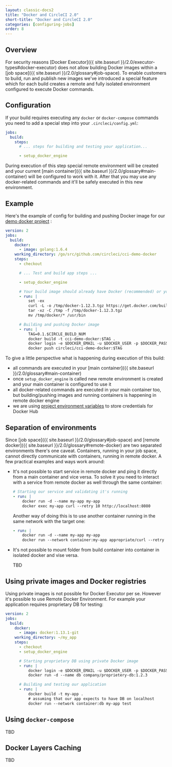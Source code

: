 ```yaml
---
layout: classic-docs2
title: "Docker and CircleCI 2.0"
short-title: "Docker and CircleCI 2.0"
categories: [configuring-jobs]
order: 8
---
```


## Overview

For security reasons [Docker Executor]({{ site.baseurl }}/2.0/executor-types#docker-executor) does not allow building Docker images within a [job space]({{ site.baseurl }}/2.0/glossary#job-space). To enable customers to build, run and publish new images we've introduced a special feature which for each build creates a remote and fully isolated environment configured to execute Docker commands.

## Configuration

If your build requires executing any `docker` or `docker-compose` commands you need to add a special step into your `.circleci/config.yml`:

``` YAML
jobs:
  build:
    steps:
      # ... steps for building and testing your application...

      - setup_docker_engine
```

During execution of this step special remote environment will be created and your current [main container]({{ site.baseurl }}/2.0/glossary#main-container) will be configured to work with it. After that you may use any docker-related commands and it'll be safely executed in this new environment.

## Example

Here's the example of config for building and pushing Docker image for our [demo docker project](https://github.com/circleci/cci-demo-docker) :

``` YAML
version: 2
jobs:
  build:
    docker:
      - image: golang:1.6.4
    working_directory: /go/src/github.com/circleci/cci-demo-docker
    steps:
      - checkout

      # ... Test and build app steps ...

      - setup_docker_engine

      # Your build image should already have Docker (recommended) or you can install it during a build
      - run: |
          set -ex
          curl -L -o /tmp/docker-1.12.3.tgz https://get.docker.com/builds/Linux/x86_64/docker-1.12.3.tgz
          tar -xz -C /tmp -f /tmp/docker-1.12.3.tgz
          mv /tmp/docker/* /usr/bin

      # Building and pushing Docker image
      - run: |
          TAG=0.1.$CIRCLE_BUILD_NUM
          docker build -t cci-demo-docker:$TAG .
          docker login -e $DOCKER_EMAIL -u $DOCKER_USER -p $DOCKER_PASS
          docker push circleci/cci-demo-docker:$TAG
```

To give a little perspective what is happening during execution of this build:
 * all commands are executed in your [main container]({{ site.baseurl }}/2.0/glossary#main-container)
 * once `setup_docker_engine` is called new remote environment is created and your main container is configured to use it
 * all docker-related commands are executed in your main container too, but building/pushing images and running containers is happening in remote docker engine
 * we are using [project environment variables](TBD) to store credentials for Docker Hub

## Separation of environments

Since [job space]({{ site.baseurl }}/2.0/glossary#job-space) and [remote docker]({{ site.baseurl }}/2.0/glossary#remote-docker) are two separated environments there's one caveat. Containers, running in your job space, cannot directly communicate with containers, running in remote docker. A few practical examples and ways work around:

 * It's not possible to start service in remote docker and ping it directly from a main container and vice versa. To solve it you need to interact with a service from remote docker as well through the same container:
 
   ``` YAML
   # Starting our service and validating it's running
   - run: |
       docker run -d --name my-app my-app
       docker exec my-app curl --retry 10 http://localhost:8080
   ```
  
   Another way of doing this is to use another container running in the same network with the target one:
   
   ``` YAML
   - run: |
       docker run -d --name my-app my-app
       docker run --network container:my-app appropriate/curl --retry 10 http://localhost:8080
   ```

 * It's not possible to mount folder from build container into container in isolated docker and vise versa.
 
   TBD

## Using private images and Docker registries

Using private images is not possible for Docker Executor per se. However it's possible to use Remote Docker Environment. For example your application requires proprietary DB for testing:

``` YAML
version: 2
jobs:
  build:
    docker:
      - image: docker:1.13.1-git
    working_directory: ~/my_app
    steps:
      - checkout
      - setup_docker_engine

      # Starting proprietary DB using private Docker image
      - run: |
          docker login -e $DOCKER_EMAIL -u $DOCKER_USER -p $DOCKER_PASS
          docker run -d --name db company/proprietery-db:1.2.3

      # Building and testing our application
      - run: |
          docker build -t my-app .
          # assuming that our app expects to have DB on localhost
          docker run --network container:db my-app test
```

## Using `docker-compose`

TBD

## Docker Layers Caching

TBD

